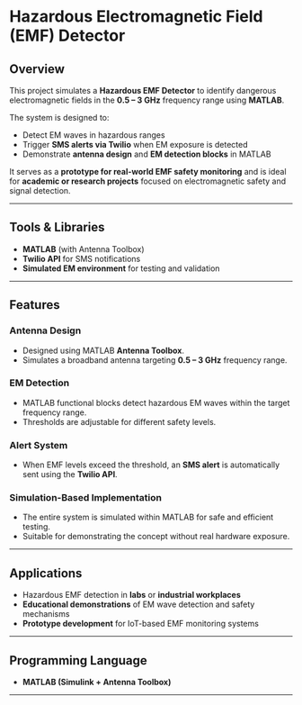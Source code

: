 #  Hazardous Electromagnetic Field (EMF) Detector  

##  Overview  

This project simulates a **Hazardous EMF Detector** to identify dangerous electromagnetic fields in the **0.5 – 3 GHz** frequency range using **MATLAB**.  

The system is designed to:  
- Detect EM waves in hazardous ranges  
- Trigger **SMS alerts via Twilio** when EM exposure is detected  
- Demonstrate **antenna design** and **EM detection blocks** in MATLAB  

It serves as a **prototype for real-world EMF safety monitoring** and is ideal for **academic or research projects** focused on electromagnetic safety and signal detection.  

---

##  Tools & Libraries  

- **MATLAB** (with Antenna Toolbox)  
- **Twilio API** for SMS notifications  
- **Simulated EM environment** for testing and validation  

---

##  Features  

###  Antenna Design  
- Designed using MATLAB **Antenna Toolbox**.  
- Simulates a broadband antenna targeting **0.5 – 3 GHz** frequency range.  

###  EM Detection  
- MATLAB functional blocks detect hazardous EM waves within the target frequency range.  
- Thresholds are adjustable for different safety levels.  

###  Alert System  
- When EMF levels exceed the threshold, an **SMS alert** is automatically sent using the **Twilio API**.  

###  Simulation-Based Implementation  
- The entire system is simulated within MATLAB for safe and efficient testing.  
- Suitable for demonstrating the concept without real hardware exposure.  

---

##  Applications  

- Hazardous EMF detection in **labs** or **industrial workplaces**  
- **Educational demonstrations** of EM wave detection and safety mechanisms  
- **Prototype development** for IoT-based EMF monitoring systems  

---

##  Programming Language  

- **MATLAB (Simulink + Antenna Toolbox)**  

---



